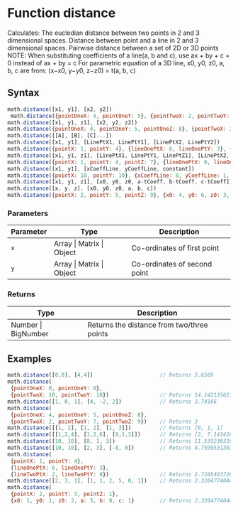 <!-- Note: This file is automatically generated from source code comments. Changes made in this file will be overridden. -->

# Function distance

Calculates:
   The eucledian distance between two points in 2 and 3 dimensional spaces.
   Distance between point and a line in 2 and 3 dimensional spaces.
   Pairwise distance between a set of 2D or 3D points
NOTE:
   When substituting coefficients of a line(a, b and c), use ax + by + c = 0 instead of ax + by = c
   For parametric equation of a 3D line, x0, y0, z0, a, b, c are from: (x−x0, y−y0, z−z0) = t(a, b, c)


## Syntax

```js
math.distance([x1, y1], [x2, y2])
 math.distance({pointOneX: 4, pointOneY: 5}, {pointTwoX: 2, pointTwoY: 7})
math.distance([x1, y1, z1], [x2, y2, z2])
math.distance({pointOneX: 4, pointOneY: 5, pointOneZ: 8}, {pointTwoX: 2, pointTwoY: 7, pointTwoZ: 9})
math.distance([[A], [B], [C]...])
math.distance([x1, y1], [LinePtX1, LinePtY1], [LinePtX2, LinePtY2])
math.distance({pointX: 1, pointY: 4}, {lineOnePtX: 6, lineOnePtY: 3}, {lineTwoPtX: 2, lineTwoPtY: 8})
math.distance([x1, y1, z1], [LinePtX1, LinePtY1, LinePtZ1], [LinePtX2, LinePtY2, LinePtZ2])
math.distance({pointX: 1, pointY: 4, pointZ: 7}, {lineOnePtX: 6, lineOnePtY: 3, lineOnePtZ: 4}, {lineTwoPtX: 2, lineTwoPtY: 8, lineTwoPtZ: 5})
math.distance([x1, y1], [xCoeffLine, yCoeffLine, constant])
math.distance({pointX: 10, pointY: 10}, {xCoeffLine: 8, yCoeffLine: 1, constant: 3})
math.distance([x1, y1, z1], [x0, y0, z0, a-tCoeff, b-tCoeff, c-tCoeff]) point and parametric equation of 3D line
math.distance([x, y, z], [x0, y0, z0, a, b, c])
math.distance({pointX: 2, pointY: 5, pointZ: 9}, {x0: 4, y0: 6, z0: 3, a: 4, b: 2, c: 0})
```

### Parameters

Parameter | Type | Description
--------- | ---- | -----------
`x` | Array &#124; Matrix &#124; Object | Co-ordinates of first point
`y` | Array &#124; Matrix &#124; Object | Co-ordinates of second point

### Returns

Type | Description
---- | -----------
Number &#124; BigNumber | Returns the distance from two/three points


## Examples

```js
math.distance([0,0], [4,4])                     // Returns 5.6569
math.distance(
 {pointOneX: 0, pointOneY: 0},
 {pointTwoX: 10, pointTwoY: 10})                // Returns 14.142135623730951
math.distance([1, 0, 1], [4, -2, 2])            // Returns 3.74166
math.distance(
 {pointOneX: 4, pointOneY: 5, pointOneZ: 8},
 {pointTwoX: 2, pointTwoY: 7, pointTwoZ: 9})    // Returns 3
math.distance([[1, 2], [1, 2], [1, 3]])         // Returns [0, 1, 1]
math.distance([[1,2,4], [1,2,6], [8,1,3]])      // Returns [2, 7.14142842854285, 7.681145747868608]
math.distance([10, 10], [8, 1, 3])              // Returns 11.535230316796387
math.distance([10, 10], [2, 3], [-8, 0])        // Returns 8.759953130362847
math.distance(
 {pointX: 1, pointY: 4},
 {lineOnePtX: 6, lineOnePtY: 3},
 {lineTwoPtX: 2, lineTwoPtY: 8})                // Returns 2.720549372624744
math.distance([2, 3, 1], [1, 1, 2, 5, 0, 1])    // Returns 2.3204774044612857
math.distance(
 {pointX: 2, pointY: 3, pointZ: 1},
 {x0: 1, y0: 1, z0: 2, a: 5, b: 0, c: 1}        // Returns 2.3204774044612857
```


